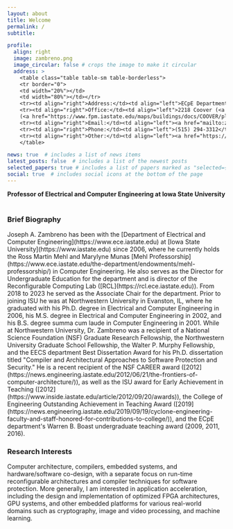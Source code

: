 ```yaml
---
layout: about
title: Welcome
permalink: /
subtitle: 

profile:
  align: right
  image: zambreno.png
  image_circular: false # crops the image to make it circular
  address: >    
    <table class="table table-sm table-borderless">
    <tr border="0">
    <td width="20%"></td>
    <td width="80%"></td></tr>
    <tr><td align="right">Address:</td><td align="left">ECpE Department, Iowa State University<br/>2215 Coover Hall<br/>Ames, IA 50011</td></tr>
    <tr><td align="right">Office:</td><td align="left">2218 Coover (<a href="https://www.fpm.iastate.edu/maps/find_building.asp?building=COOVER">map</a>)
    (<a href="https://www.fpm.iastate.edu/maps/buildings/docs/COOVER/plats/pdf/Second_Floor.pdf">floorplan</a>)</td></tr>
    <tr><td align="right">Email:</td><td align="left"><a href="mailto:zambreno@iastate.edu">zambreno AT iastate DOT edu</a></td></tr>
    <tr><td align="right">Phone:</td><td align="left">(515) 294-3312</td></tr>
    <tr><td align="right">Other:</td><td align="left"><a href="https://iastate.zoom.us/my/zambreno">Zoom</a>, <a href="https://discord.com/users/722579190905569353">Discord</a></td></tr>
    </table>

news: true  # includes a list of news items
latest_posts: false  # includes a list of the newest posts
selected_papers: true # includes a list of papers marked as "selected={true}"
social: true  # includes social icons at the bottom of the page
---
```


<strong>Professor of Electrical and Computer Engineering at Iowa State University</strong>
<br/><br/>


<h3> Brief Biography</h3>
Joseph A. Zambreno has been with the [Department of Electrical and Computer Engineering](https://www.ece.iastate.edu) at [Iowa State University](https://www.iastate.edu) since 2006, where he currently holds the Ross Martin Mehl and Marylyne Munas [Mehl Professorship](https://www.ece.iastate.edu/the-department/endowments/mehl-professorship/) in Computer Engineering. He also serves as the Director for Undergraduate Education for the department and is director of the Reconfigurable Computing Lab ([RCL](https://rcl.ece.iastate.edu)). From 2018 to 2023 he served as the Associate Chair for the department. Prior to joining ISU he was at Northwestern University in Evanston, IL, where he graduated with his Ph.D. degree in Electrical and Computer Engineering in 2006, his M.S. degree in Electrical and Computer Engineering in 2002, and his B.S. degree summa cum laude in Computer Engineering in 2001. While at Northwestern University, Dr. Zambreno was a recipient of a National Science Foundation (NSF) Graduate Research Fellowship, the Northwestern University Graduate School Fellowship, the Walter P. Murphy Fellowship, and the EECS department Best Dissertation Award for his Ph.D. dissertation titled "Compiler and Architectural Approaches to Software Protection and Security." He is a recent recipient of the NSF CAREER award ([2012](https://news.engineering.iastate.edu/2012/06/21/the-frontiers-of-computer-architecture/)), as well as the ISU award for Early Achievement in Teaching ([2012](https://www.inside.iastate.edu/article/2012/09/20/awards)), the College of Engineering Outstanding Achievement in Teaching Award ([2019](https://news.engineering.iastate.edu/2019/09/19/cyclone-engineering-faculty-and-staff-honored-for-contributions-to-college/)), and the ECpE department's Warren B. Boast undergraduate teaching award (2009, 2011, 2016).

<h3>Research Interests</h3>
Computer architecture, compilers, embedded systems, and hardware/software co-design, with a separate focus on run-time reconfigurable architectures and compiler techniques for software protection. More generally, I am interested in application acceleration, including the design and implementation of optimized FPGA architectures, GPU systems, and other embedded platforms for various real-world domains such as cryptography, image and video processing, and machine learning.